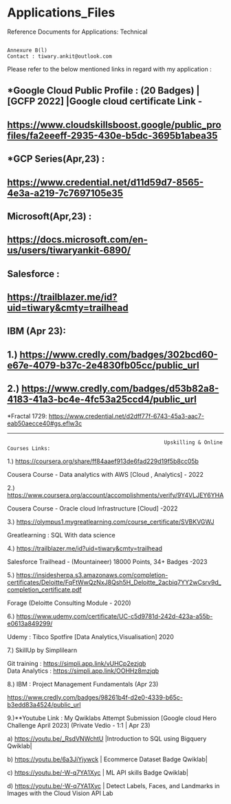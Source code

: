 # Applications_Files
Reference Documents for Applications: Technical 


                                                                    Annexure B(l)                                                                                      Contact : tiwary.ankit@outlook.com
Please refer to the below mentioned links in regard with my application : 

*Google Cloud Public Profile : (20 Badges)
 |[GCFP 2022] |Google cloud certificate Link - 
---------------------------------------------------------------------------------
https://www.cloudskillsboost.google/public_profiles/fa2eeeff-2935-430e-b5dc-3695b1abea35
---------------------------------------------------------------------------------
  *GCP Series(Apr,23) :
--------------------------------------------------------------------------------- 
  https://www.credential.net/d11d59d7-8565-4e3a-a219-7c7697105e35
---------------------------------------------------------------------------------
  Microsoft(Apr,23)  : 
---------------------------------------------------------------------------------
  https://docs.microsoft.com/en-us/users/tiwaryankit-6890/
---------------------------------------------------------------------------------
 Salesforce :    
---------------------------------------------------------------------------------
 https://trailblazer.me/id?uid=tiwary&cmty=trailhead
---------------------------------------------------------------------------------
IBM (Apr 23):  
---------------------------------------------------------------------------------
 1.)          https://www.credly.com/badges/302bcd60-e67e-4079-b37c-2e4830fb05cc/public_url       
---------------------------------------------------------------------------------
 2.)          https://www.credly.com/badges/d53b82a8-4183-41a3-bc4e-4fc53a25ccd4/public_url
---------------------------------------------------------------------------------
  *Fractal 1729:  https://www.credential.net/d2dff77f-6743-45a3-aac7-eab50aecce40#gs.eflw3c
___________________________________________________________________________________________________________________________________________

                                                       Upskilling & Online Courses Links: 
1.) https://coursera.org/share/ff84aaef913de6fad229d19f5b8cc05b  

Cousera Course - Data analytics with AWS  [Cloud , Analytics] - 2022


2.)  https://www.coursera.org/account/accomplishments/verify/9Y4VLJEY6YHA 

 Cousera Course - Oracle cloud Infrastructure [Cloud] -2022
 
 
3.)  https://olympus1.mygreatlearning.com/course_certificate/SVBKVGWJ 

  Greatlearning : SQL With data science 


4.)    https://trailblazer.me/id?uid=tiwary&cmty=trailhead

Salesforce Trailhead  - (Mountaineer) 18000 Points, 34+ Badges  -2023


5.)
https://insidesherpa.s3.amazonaws.com/completion-certificates/Deloitte/FqFtWwQzNxJ8Qsh5H_Deloitte_2acbiq7YY2wCsrv9d_completion_certificate.pdf
      
Forage (Deloitte Consulting Module - 2020)

6.) https://www.udemy.com/certificate/UC-c5d9781d-242d-423a-a55b-e0613a849299/  

Udemy : Tibco Spotfire  [Data Analytics,Visualisation] 2020

7.) SkillUp by Simplilearn

Git training :         https://simpli.app.link/vUHCp2ezjqb       
Data Analytics :       https://simpli.app.link/OOHHz8mzjqb   

8.) IBM : Project Management Fundamentals (Apr 23)

https://www.credly.com/badges/98261b4f-d2e0-4339-b65c-b3edd83a4524/public_url

9.)**Youtube Link : My Qwiklabs Attempt Submission [Google cloud Hero Challenge April 2023]  (Private Vedio - 1:1 | Apr 23)

 
a)  https://youtu.be/_RsdVNWchtU        |Introduction to SQL using Bigquery Qwiklab|


b)  https://youtu.be/6a3JiYjywck        | Ecommerce Dataset Badge Qwiklab|


c)  https://youtu.be/-W-q7YA1Xyc        | ML API skills Badge Qwiklab|


d)  https://youtu.be/-W-q7YA1Xyc        | Detect Labels, Faces, and Landmarks in Images with the Cloud Vision API Lab



